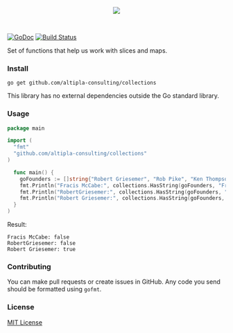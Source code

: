 
<p align="center">
  <img src="https://storage.googleapis.com/altipla-external-files/logos/collections.png">
</p>
<br>


[![GoDoc](https://godoc.org/github.com/altipla-consulting/collections?status.svg)](https://godoc.org/github.com/altipla-consulting/collections)
[![Build Status](https://travis-ci.org/altipla-consulting/cron.svg?branch=master)](https://travis-ci.org/altipla-consulting/cron)

Set of functions that help us work with slices and maps.


### Install

```shell
go get github.com/altipla-consulting/collections
```

This library has no external dependencies outside the Go standard library.


### Usage

```go
package main

import (
  "fmt"
  "github.com/altipla-consulting/collections"
)

  func main() {
    goFounders := []string{"Robert Griesemer", "Rob Pike", "Ken Thompson"}
    fmt.Println("Fracis McCabe:", collections.HasString(goFounders, "Francis McCabe"))
    fmt.Println("RobertGriesemer:", collections.HasString(goFounders, "RobertGriesemer"))
    fmt.Println("Robert Griesemer:", collections.HasString(goFounders, "Robert Griesemer"))
  }
)
```

Result:
```
Fracis McCabe: false 
RobertGriesemer: false 
Robert Griesemer: true 
```


### Contributing

You can make pull requests or create issues in GitHub. Any code you send should be formatted using ```gofmt```.


### License

[MIT License](LICENSE)
